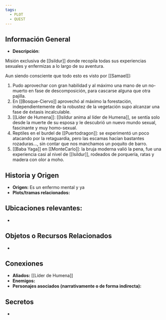 ```yaml
---
tags:
  - PLOT
  - QUEST
---
```

## Información General 
- **Descripción**: 

Misión exclusiva de [[Isildur]] donde recopila todas sus experiencias sexuales y enfermizas a lo largo de su aventura.

Aun siendo consciente que todo esto es visto por [[Samael]]:

1. Pudo aprovechar con gran habilidad y al máximo una mano de un no-muerto en fase de descomposición, para cascarse alguna que otra pajilla.
2. En [[Bosque-Ciervo]] aprovechó al máximo la forestación, independientemente de la robustez de la vegetación supo alcanzar una fase de éxtasis incalculable.
3. [[Líder de Humena]]: [[Isildur anima al líder de Humena]], se sentía solo desde la muerte de su esposa y le descubrió un nuevo mundo sexual, fascinante y muy homo-sexual.
4. Reptiles en el burdel de [[Puertodragon]]: se experimentó un poco atacando por la retaguardia, pero las escamas hacían bastantes rozaduras..., sin contar que nos manchamos un poquito de barro.
5. [[Baba Yaga]] en [[MonteCarlo]]: la bruja moderna valió la pena, fue una experiencia casi al nivel de [[Isildur]], rodeados de porquería, ratas y madera con olor a moho.

## Historia y Origen 
- **Origen:** Es un enfermo mental y ya
- **Plots/tramas relacionados:** 

## Ubicaciones relevantes:
- 

## Objetos o Recursos Relacionados 
- 

## Conexiones 
- **Aliados:** [[Líder de Humena]]
- **Enemigos:**
- **Personajes asociados (narrativamente o de forma indirecta):** 

## Secretos
- 